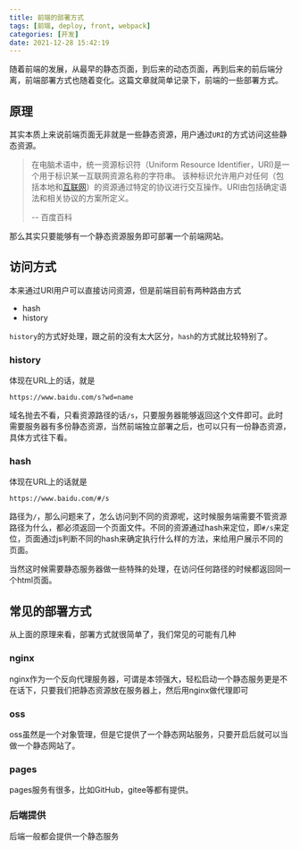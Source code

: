 ```yaml
---
title: 前端的部署方式
tags: [前端, deploy, front, webpack]
categories: [开发]
date: 2021-12-28 15:42:19
---
```


随着前端的发展，从最早的静态页面，到后来的动态页面，再到后来的前后端分离，前端部署方式也随着变化。这篇文章就简单记录下，前端的一些部署方式。

<!-- more -->

## 原理

其实本质上来说前端页面无非就是一些静态资源，用户通过`URI`的方式访问这些静态资源。

> 在电脑术语中，统一资源标识符（Uniform Resource Identifier，URI)是一个用于标识某一互联网资源名称的字符串。 该种标识允许用户对任何（包括本地和[互联网](https://baike.baidu.com/item/互联网/199186)）的资源通过特定的协议进行交互操作。URI由包括确定语法和相关协议的方案所定义。
>
> -- 百度百科

那么其实只要能够有一个静态资源服务即可部署一个前端网站。

## 访问方式

本来通过URI用户可以直接访问资源，但是前端目前有两种路由方式

- hash
- history

`history`的方式好处理，跟之前的没有太大区分，`hash`的方式就比较特别了。

### history

体现在URL上的话，就是

````
https://www.baidu.com/s?wd=name
````

域名抛去不看，只看资源路径的话`/s`，只要服务器能够返回这个文件即可。此时需要服务器有多份静态资源，当然前端独立部署之后，也可以只有一份静态资源，具体方式往下看。

### hash

体现在URL上的话就是

```
https://www.baidu.com/#/s
```

路径为`/`，那么问题来了，怎么访问到不同的资源呢，这时候服务端需要不管资源路径为什么，都必须返回一个页面文件。不同的资源通过hash来定位，即`#/s`来定位，页面通过js判断不同的hash来确定执行什么样的方法，来给用户展示不同的页面。

当然这时候需要静态服务器做一些特殊的处理，在访问任何路径的时候都返回同一个html页面。

## 常见的部署方式

从上面的原理来看，部署方式就很简单了，我们常见的可能有几种

### nginx

nginx作为一个反向代理服务器，可谓是本领强大，轻松启动一个静态服务更是不在话下，只要我们把静态资源放在服务器上，然后用nginx做代理即可

### oss

oss虽然是一个对象管理，但是它提供了一个静态网站服务，只要开启后就可以当做一个静态网站了。

### pages

pages服务有很多，比如GitHub，gitee等都有提供。

### 后端提供

后端一般都会提供一个静态服务

